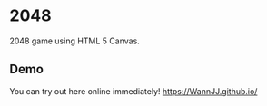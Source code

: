 # 2048

2048 game using HTML 5 Canvas.
## Demo
You can try out here online immediately! <link>https://WannJJ.github.io/</link>

